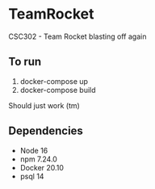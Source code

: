 # TeamRocket
CSC302  - Team Rocket blasting off again


## To run
1. docker-compose up
2. docker-compose build

Should just work (tm)

## Dependencies
* Node 16
* npm 7.24.0
* Docker 20.10
* psql 14

